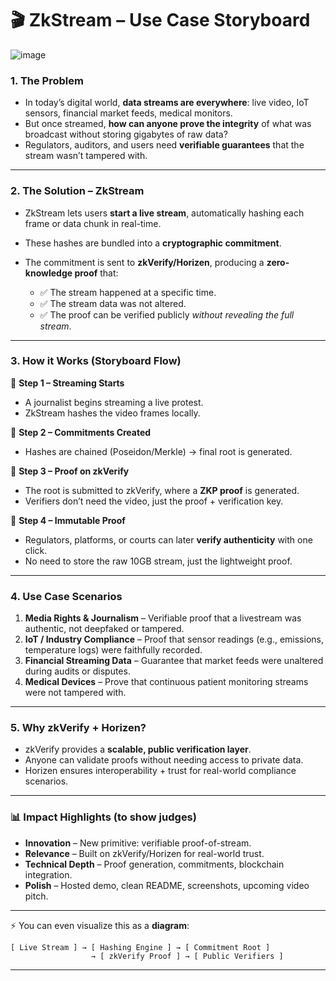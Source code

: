 # 🎬 ZkStream – Use Case Storyboard
![image](.assets/zkstream.png)
### 1. **The Problem**

* In today’s digital world, **data streams are everywhere**: live video, IoT sensors, financial market feeds, medical monitors.
* But once streamed, **how can anyone prove the integrity** of what was broadcast without storing gigabytes of raw data?
* Regulators, auditors, and users need **verifiable guarantees** that the stream wasn’t tampered with.

---

### 2. **The Solution – ZkStream**

* ZkStream lets users **start a live stream**, automatically hashing each frame or data chunk in real-time.
* These hashes are bundled into a **cryptographic commitment**.
* The commitment is sent to **zkVerify/Horizen**, producing a **zero-knowledge proof** that:

  * ✅ The stream happened at a specific time.
  * ✅ The stream data was not altered.
  * ✅ The proof can be verified publicly *without revealing the full stream*.

---

### 3. **How it Works (Storyboard Flow)**

📌 **Step 1 – Streaming Starts**

* A journalist begins streaming a live protest.
* ZkStream hashes the video frames locally.

📌 **Step 2 – Commitments Created**

* Hashes are chained (Poseidon/Merkle) → final root is generated.

📌 **Step 3 – Proof on zkVerify**

* The root is submitted to zkVerify, where a **ZKP proof** is generated.
* Verifiers don’t need the video, just the proof + verification key.

📌 **Step 4 – Immutable Proof**

* Regulators, platforms, or courts can later **verify authenticity** with one click.
* No need to store the raw 10GB stream, just the lightweight proof.

---

### 4. **Use Case Scenarios**

1. **Media Rights & Journalism** – Verifiable proof that a livestream was authentic, not deepfaked or tampered.
2. **IoT / Industry Compliance** – Proof that sensor readings (e.g., emissions, temperature logs) were faithfully recorded.
3. **Financial Streaming Data** – Guarantee that market feeds were unaltered during audits or disputes.
4. **Medical Devices** – Prove that continuous patient monitoring streams were not tampered with.

---

### 5. **Why zkVerify + Horizen?**

* zkVerify provides a **scalable, public verification layer**.
* Anyone can validate proofs without needing access to private data.
* Horizen ensures interoperability + trust for real-world compliance scenarios.

---

### 📊 **Impact Highlights (to show judges)**

* **Innovation** – New primitive: verifiable proof-of-stream.
* **Relevance** – Built on zkVerify/Horizen for real-world trust.
* **Technical Depth** – Proof generation, commitments, blockchain integration.
* **Polish** – Hosted demo, clean README, screenshots, upcoming video pitch.

---

⚡ You can even visualize this as a **diagram**:

```
[ Live Stream ] → [ Hashing Engine ] → [ Commitment Root ] 
                  → [ zkVerify Proof ] → [ Public Verifiers ]
```

---



